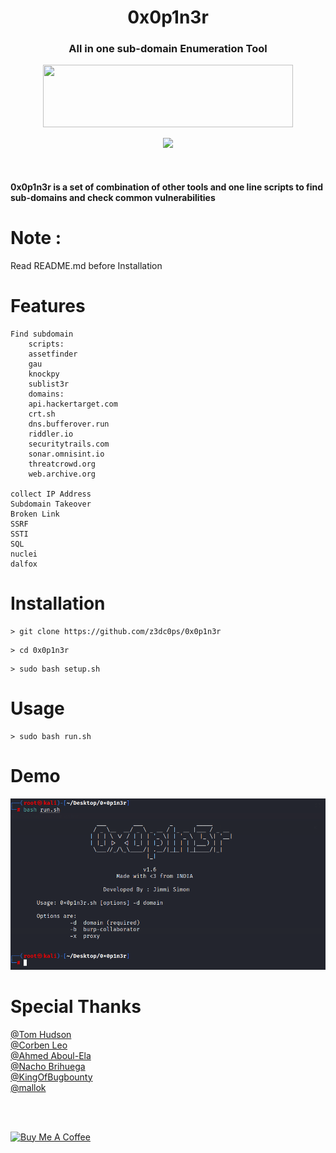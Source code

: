 
<meta name="description" property="og:description" content="0x0p1n3r - All in one Subdomain Enumeration Tool">
<meta name="author" content="jimmisimon">
<!-- Mobile Specific Meta -->
<meta name="viewport" content="width=device-width, initial-scale=1, shrink-to-fit=no">
<!-- Author Meta -->
<meta name="author" content="colorlib">
<!-- Meta Description -->
<meta name="description" content="0x0p1n3r - All in one Subdomain Enumeration Tool">
<!-- Meta Keyword -->
<meta name="keywords" content="0x0p1n3r - All in one Subdomain Enumeration Tool">
<!-- meta character set -->
<meta charset="UTF-8">
<!-- Site Title -->
		
<h1 align="center"> 0x0p1n3r</h1>
<h3 align="center">All in one sub-domain Enumeration Tool</h3>

<p align="center">
  <img align="center" width="400px" height="100px;" src="https://www.fullstackpython.com/img/logos/bash-wide.jpg" >  <br><br>
  <img src="https://img.shields.io/badge/0x0p1n3r-v1.6-blue">
  </p>
  
<br>
<h4>0x0p1n3r is a set of combination of other tools and one line scripts to find sub-domains and check common vulnerabilities </h4>

# Note :
   Read README.md before Installation 
   
# Features

    Find subdomain
	    scripts:
		assetfinder
		gau
		knockpy
		sublist3r
	    domains:
		api.hackertarget.com
		crt.sh
		dns.bufferover.run
		riddler.io
		securitytrails.com
		sonar.omnisint.io
		threatcrowd.org
		web.archive.org
		
	collect IP Address
	Subdomain Takeover 
	Broken Link 
	SSRF
	SSTI
	SQL
	nuclei
	dalfox

# Installation 

```
> git clone https://github.com/z3dc0ps/0x0p1n3r 
```
```
> cd 0x0p1n3r
```
```
> sudo bash setup.sh
```
# Usage
```
> sudo bash run.sh
```

# Demo 

<img src="./tools/0x0p1n3r.png" >


# Special Thanks


 [@Tom Hudson](https://github.com/tomnomnom) <br>
 [@Corben Leo](https://github.com/lc)<br>
 [@Ahmed Aboul-Ela](https://github.com/aboul3la)<br>
 [@Nacho Brihuega](https://github.com/n4xh4ck5)<br>
 [@KingOfBugbounty](https://github.com/KingOfBugbounty)<br>
 [@mallok](https://github.com/m4ll0k)<br>
 
 <br><br>
 
  



<a href="https://www.buymeacoffee.com/jimmisimon" target="_blank"><img height="50px" width="200px;" src="https://cdn.buymeacoffee.com/buttons/v2/default-blue.png" alt="Buy Me A Coffee" ></a>
